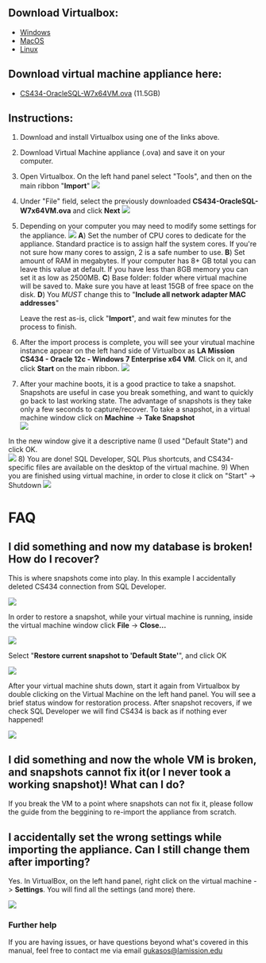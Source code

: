 ## Download Virtualbox:
* [Windows](https://download.virtualbox.org/virtualbox/6.1.4/VirtualBox-6.1.4-136177-Win.exe)
* [MacOS](https://download.virtualbox.org/virtualbox/6.1.4/VirtualBox-6.1.4-136177-OSX.dmg)
* [Linux](https://www.virtualbox.org/wiki/Linux_Downloads)

## Download virtual machine appliance here:
* [CS434-OracleSQL-W7x64VM.ova](https://studentlaccd-my.sharepoint.com/:u:/g/personal/gukasos_laccd_edu/EXG8mnINdJdOujL4aq_tA1kBxkoSHLGjOWqQI5xiH8f6gA?e=eb6QQ6) (11.5GB)

## Instructions:
1) Download and install Virtualbox using one of the links above.
2) Download Virtual Machine appliance (.ova) and save it on your computer.
3) Open Virtualbox. On the left hand panel select "Tools", and then on the main ribbon "**Import**" ![](./img/vbimport.png)
4) Under "File" field, select the previously downloaded **CS434-OracleSQL-W7x64VM.ova** and click **Next** ![](./img/path.png)
5) Depending on your computer you may need to modify some settings for the appliance. 
![](./img/app_settings.png)
    **A**) Set the number of CPU cores to dedicate for the appliance. Standard practice is to assign half the system cores. If you're not sure how many cores to assign, 2 is a safe number to use. 
    **B**) Set amount of RAM in megabytes. If your computer has 8+ GB total you can leave this value at default. If you have less than 8GB memory you can set it as low as 2500MB.
    **C**) Base folder: folder where virtual machine will be saved to. Make sure you have at least 15GB of free space on the disk. 
    **D**) You *MUST* change this to "**Include all network adapter MAC addresses**"

    Leave the rest as-is, click "**Import**", and wait few minutes for the process to finish.
6) After the import process is complete, you will see your virutual machine instance appear on the left hand side of Virtualbox as **LA Mission CS434 - Oracle 12c - Windows 7 Enterprise x64 VM**. Click on it, and click **Start** on the main ribbon. ![](./img/start.png)
7) After your machine boots, it is a good practice to take a snapshot. Snapshots are useful in case you break something, and want to quickly go back to last working state. The advantage of snapshots is they take only a few seconds to capture/recover. To take a snapshot, in a virtual machine window click on **Machine** -> **Take Snapshot**  
![](./img/snap.png)  

In the new window give it a descriptive name (I used "Default State") and click OK.  
![](./img/snap2.png) 
8) You are done! SQL Developer, SQL Plus shortcuts, and CS434-specific files are available on the desktop of the virtual machine. 
9) When you are finished using virtual machine, in order to close it click on "Start" -> Shutdown
![](./img/shutdownvm.png)

# FAQ
## I did something and now my database is broken! How do I recover?
This is where snapshots come into play. In this example I accidentally deleted CS434 connection from SQL Developer. 

![](./img/cs434msng.png)

In order to restore a snapshot, while your virtual machine is running, inside the virtual machine window click **File** -> **Close...** 

![](./img/fileclose.png)

Select "**Restore current snapshot to 'Default State'**", and click OK

![](./img/restoresnap.png)

After your virtual machine shuts down, start it again from Virtualbox by double clicking on the Virtual Machine on the left hand panel. You will see a brief status window for restoration process. After snapshot recovers, if we check SQL Developer we will find CS434 is back as if nothing ever happened!

![](./img/snapsuccess.png)

## I did something and now the whole VM is broken, and snapshots cannot fix it(or I never took a working snapshot)! What can I do?
If you break the VM to a point where snapshots can not fix it, please follow the guide from the beggining to re-import the appliance from scratch.

## I accidentally set the wrong settings while importing the appliance. Can I still change them after importing?
Yes. In VirtualBox, on the left hand panel, right click on the virtual machine -> **Settings**. You will find all the settings (and more) there.

![](./img/settings.png)

### Further help
If you are having issues, or have questions beyond what's covered in this manual, feel free to contact me via email gukasos@lamission.edu
